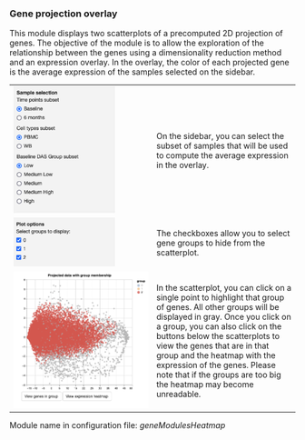 ### Gene projection overlay

This module displays two scatterplots of a precomputed 2D projection of genes. The objective of the module is to allow the exploration of the relationship between the genes using a dimensionality reduction method and an expression overlay. In the overlay, the color of each projected gene is the average expression of the samples selected on the sidebar. 

<table>
<colgroup>
<col style="width: 50%"/>
<col style="width: 60%"/>
</colgroup>
<tbody>
<tr>
	<td><img width="75%" src="geneProjectionOverlay-subset.png"></td>
	<td>On the sidebar, you can select the subset of samples that will be used to compute the average expression in the overlay.</td>
</tr>
<tr>
	<td><img width="75%" src="geneProjectionOverlay-options.png"></td>
	<td>The checkboxes allow you to select gene groups to hide from the scatterplot.</td>
</tr>
<tr>
	<td><img width="100%" src="geneProjectionOverlay-plot.png"></td>
	<td>In the scatterplot, you can click on a single point to highlight that group of genes. All other groups will be displayed in gray. Once you click on a group, you can also click on the buttons below the scatterplots to view the genes that are in that group and the heatmap with the expression of the genes. Please note that if the groups are too big the heatmap may become unreadable.</td>
</tr>

</tbody>
</table>

Module name in configuration file: *geneModulesHeatmap*